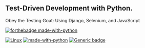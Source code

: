 
## Test-Driven Development with Python. 

Obey the Testing Goat: Using Django, Selenium, and JavaScript


[![forthebadge made-with-python](http://ForTheBadge.com/images/badges/made-with-python.svg)](https://www.python.org/)

[![Linux](https://svgshare.com/i/Zhy.svg)](https://svgshare.com/i/Zhy.svg)
[![made-with-python](https://img.shields.io/badge/Made%20with-Python-1f425f.svg)](https://www.python.org/)
[![Generic badge](https://img.shields.io/badge/Made-Django4.1.6-<COLOR>.svg)](https://shields.io/)